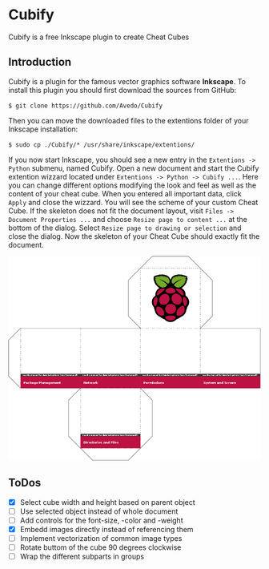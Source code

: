 # Cubify

Cubify is a free Inkscape plugin to create Cheat Cubes

## Introduction

Cubify is a plugin for the famous vector graphics software **Inkscape**. To install this plugin you should first download the sources from GitHub:

    $ git clone https://github.com/Avedo/Cubify

Then you can move the downloaded files to the extentions folder of your Inkscape installation:

    $ sudo cp ./Cubify/* /usr/share/inkscape/extentions/

If you now start Inkscape, you should see a new entry in the `Extentions -> Python` submenu, named Cubify. Open a new document and start the Cubify extention wizzard located under `Extentions -> Python -> Cubify ...`. Here you can change different options modifying the look and feel as well as the content of your cheat cube. When you entered all important data, click `Apply` and close the wizzard. You will see the scheme of your custom Cheat Cube. If the skeleton does not fit the document layout, visit `Files -> Document Properties ...` and choose `Resize page to content ...` at the bottom of the dialog. Select `Resize page to drawing or selection` and close the dialog. Now the skeleton of your Cheat Cube should exactly fit the document. 

![](./cheat-cube.png)

## ToDos

- [x] Select cube width and height based on parent object
- [ ] Use selected object instead of whole document
- [ ] Add controls for the font-size, -color and -weight
- [x] Embedd images directly instead of referencing them
- [ ] Implement vectorization of common image types
- [ ] Rotate buttom of the cube 90 degrees clockwise
- [ ] Wrap the different subparts in groups